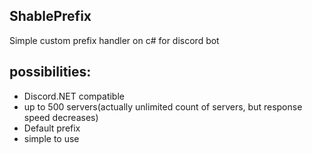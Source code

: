 ## ShablePrefix
Simple custom prefix handler on c# for discord bot



## possibilities:

- Discord.NET compatible
- up to 500 servers(actually unlimited count of servers, but response speed decreases)
- Default prefix
- simple to use
